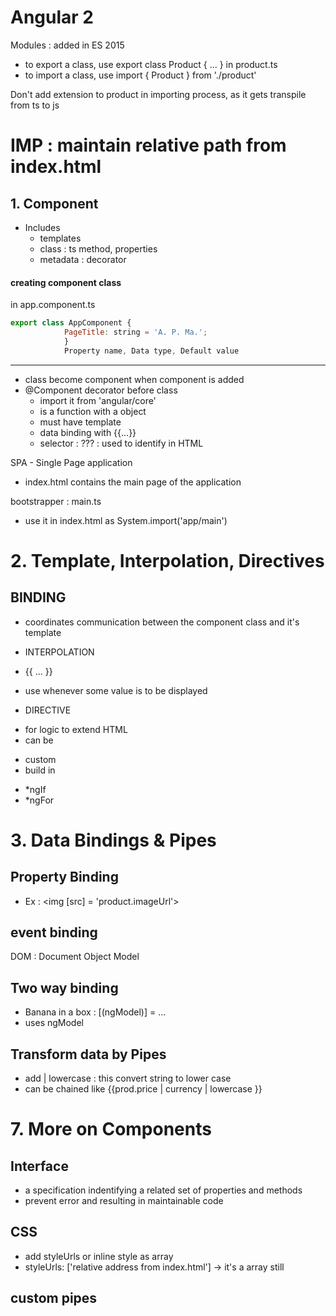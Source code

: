 # Angular 2

Modules : added in ES 2015
* to export a class, use
	export class Product { ... } in product.ts
* to import a class, use
	import { Product } from './product'


Don't add extension to product in importing process, as it gets transpile from ts to js

# IMP : maintain relative path from index.html

## 1. Component
* Includes
	+ templates
	+ class : ts method, properties
	+ metadata : decorator
#### creating component class
in app.component.ts

```javascript
export class AppComponent {
			PageTitle: string = 'A. P. Ma.';
			}
			Property name, Data type, Default value
```
----
* class become component when component is added
* @Component decorator before class
	- import it from 'angular/core'
	- is a function with a object
	- must have template
	- data binding with {{...}}
	- selector : ??? : used to identify in HTML

SPA - Single Page application
* index.html contains the main page of the application

bootstrapper : main.ts
* use it in index.html as System.import('app/main')

# 2. Template, Interpolation, Directives

## BINDING 
* coordinates communication between the component class and it's template
* INTERPOLATION
 * {{ ... }} 
 * use whenever some value is to be displayed

* DIRECTIVE
 - for logic to extend HTML
 - can be
  + custom
  + build in
   - *ngIf
   - *ngFor
# 3. Data Bindings & Pipes
## Property Binding
* Ex : <img [src] = 'product.imageUrl'>

## event binding

DOM : Document Object Model

## Two way binding
 * Banana in a box : [(ngModel)] = ...
 * uses ngModel

## Transform data by Pipes
* add | lowercase : this convert string to lower case
* can be chained like {{prod.price | currency | lowercase }}

# 7. More on Components
## Interface
* a specification indentifying a related set of properties and methods
* prevent error and resulting in maintainable code

## CSS
* add styleUrls or inline style as array
* styleUrls: ['relative address from index.html'] -> it's a array still

## custom pipes
